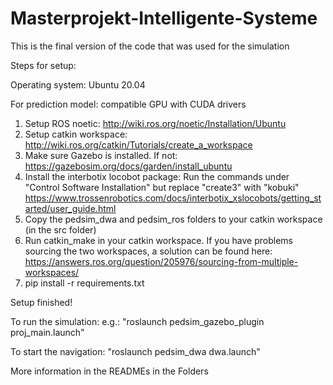 # Masterprojekt-Intelligente-Systeme

This is the final version of the code that was used for the simulation


Steps for setup:

Operating system: Ubuntu 20.04

For prediction model: compatible GPU with CUDA drivers

1. Setup ROS noetic: http://wiki.ros.org/noetic/Installation/Ubuntu
2. Setup catkin workspace: http://wiki.ros.org/catkin/Tutorials/create_a_workspace
3. Make sure Gazebo is installed. If not: https://gazebosim.org/docs/garden/install_ubuntu
4. Install the interbotix locobot package: Run the commands under "Control Software Installation" but replace "create3" with "kobuki"
  https://www.trossenrobotics.com/docs/interbotix_xslocobots/getting_started/user_guide.html
5. Copy the pedsim_dwa and pedsim_ros folders to your catkin workspace (in the src folder)
6. Run catkin_make in your catkin workspace. If you have problems sourcing the two workspaces, a solution can be found here: https://answers.ros.org/question/205976/sourcing-from-multiple-workspaces/
7. pip install -r requirements.txt

Setup finished!

To run the simulation:
e.g.: "roslaunch pedsim_gazebo_plugin proj_main.launch"

To start the navigation:
"roslaunch pedsim_dwa dwa.launch"

More information in the READMEs in the Folders
  
